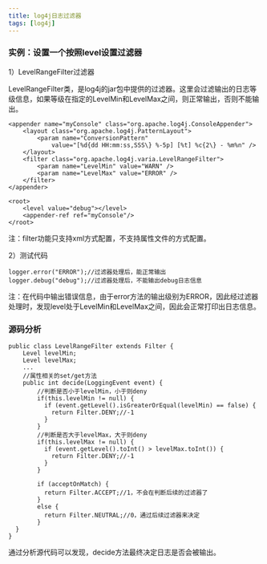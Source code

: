 ```yaml
---
title: log4j日志过滤器
tags: [log4j]
---
```


### 实例：设置一个按照level设置过滤器

1）LevelRangeFilter过滤器

LevelRangeFilter类，是log4j的jar包中提供的过滤器。这里会过滤输出的日志等级信息，如果等级在指定的LevelMin和LevelMax之间，则正常输出，否则不能输出。

```
<appender name="myConsole" class="org.apache.log4j.ConsoleAppender">       
    <layout class="org.apache.log4j.PatternLayout">       
        <param name="ConversionPattern"          
            value="[%d{dd HH:mm:ss,SSS\} %-5p] [%t] %c{2\} - %m%n" />       
    </layout>  
    <filter class="org.apache.log4j.varia.LevelRangeFilter">
        <param name="LevelMin" value="WARN" />
        <param name="LevelMax" value="ERROR" />
    </filter>
</appender>

<root>
    <level value="debug"></level>       
    <appender-ref ref="myConsole"/>       
</root> 
```

注：filter功能只支持xml方式配置，不支持属性文件的方式配置。

2）测试代码

```
logger.error("ERROR");//过滤器处理后，能正常输出
logger.debug("debug");//过滤器处理后，不能输出debug日志信息
```

注：在代码中输出错误信息，由于error方法的输出级别为ERROR，因此经过滤器处理时，发现level处于LevelMin和LevelMax之间，因此会正常打印出日志信息。

### 源码分析

```
public class LevelRangeFilter extends Filter {
    Level levelMin;
    Level levelMax;
    ...
    //属性相关的set/get方法
    public int decide(LoggingEvent event) {
        //判断是否小于levelMin，小于则deny
        if(this.levelMin != null) {
          if (event.getLevel().isGreaterOrEqual(levelMin) == false) {
            return Filter.DENY;//-1
          }
        }
        //判断是否大于levelMax，大于则deny
        if(this.levelMax != null) {
          if (event.getLevel().toInt() > levelMax.toInt()) {
            return Filter.DENY;//-1
          }
        }

        if (acceptOnMatch) {
          return Filter.ACCEPT;//1，不会在判断后续的过滤器了
        }
        else {
          return Filter.NEUTRAL;//0，通过后续过滤器来决定
        }
  }
}
```

通过分析源代码可以发现，decide方法最终决定日志是否会被输出。